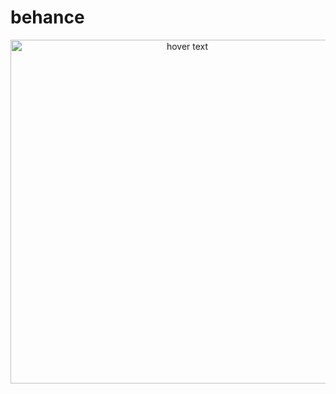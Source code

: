 # behance

  <p align="center">
 <img src="https://www.google.com/url?sa=i&url=https%3A%2F%2Fwww.servermania.com%2Fkb%2Farticles%2Fmern-stack%2F&psig=AOvVaw1kA949L2f1HGa8utj3r1S7&ust=1664974940169000&source=images&cd=vfe&ved=0CAwQjRxqFwoTCNjN85PRxvoCFQAAAAAdAAAAABAI" width="550" title="hover text">
  
</p>
